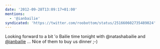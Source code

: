 ```yaml
---
date: '2012-09-28T13:09:17+01:00'
mentions:
  - '@ianbailie'
syndicated: 'https://twitter.com/roobottom/status/251660602735489024'
---
```

Looking forward to a bit 'o Bailie time tonight with @natashabailie and [@ianbailie](https://twitter.com/@ianbailie) … Nice of them to buy us dinner ;-)
